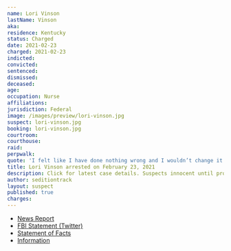 ```yaml
---
name: Lori Vinson
lastName: Vinson
aka:
residence: Kentucky
status: Charged
date: 2021-02-23
charged: 2021-02-23
indicted:
convicted: 
sentenced:
dismissed: 
deceased:
age:
occupation: Nurse
affiliations:
jurisdiction: Federal
image: /images/preview/lori-vinson.jpg
suspect: lori-vinson.jpg
booking: lori-vinson.jpg
courtroom:
courthouse:
raid:
perpwalk:
quote: 'I felt like I have done nothing wrong and I wouldn’t change it.'
title: Lori Vinson arrested on February 23, 2021
description: Click for latest case details. Suspects innocent until proven guilty.
author: seditiontrack
layout: suspect
published: true
charges:
---
```

- [News Report](https://www.kentucky.com/news/local/crime/article249457150.html)
- [FBI Statement (Twitter)](https://twitter.com/FBILouisville/status/1364284639385378825)
- [Statement of Facts](https://extremism.gwu.edu/sites/g/files/zaxdzs2191/f/Lori%20Vinson%20and%20Thomas%20Vinson%20Statement%20of%20Facts.pdf)
- [Information](https://www.justice.gov/usao-dc/case-multi-defendant/file/1415381/download)
